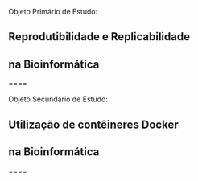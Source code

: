 Objeto Primário de Estudo:

## Reprodutibilidade e Replicabilidade 
## na Bioinformática

====

Objeto Secundário de Estudo:

## Utilização de contêineres Docker
## na Bioinformática

====
